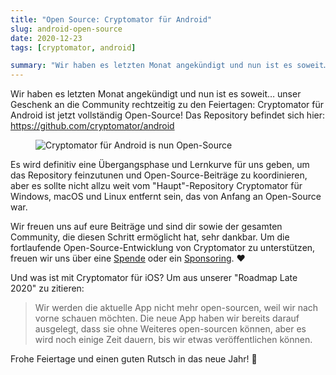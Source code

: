 ```yaml
---
title: "Open Source: Cryptomator für Android"
slug: android-open-source
date: 2020-12-23
tags: [cryptomator, android]

summary: "Wir haben es letzten Monat angekündigt und nun ist es soweit… unser Geschenk an die Community rechtzeitig zu den Feiertagen: Cryptomator für Android ist jetzt vollständig Open-Source!"
---
```

Wir haben es letzten Monat angekündigt und nun ist es soweit… unser Geschenk an die Community rechtzeitig zu den Feiertagen: Cryptomator für Android ist jetzt vollständig Open-Source! Das Repository befindet sich hier: https://github.com/cryptomator/android

<figure class="text-center">
  <img class="inline-block rounded-sm" src="/img/blog/android-open-source.png" srcset="/img/blog/android-open-source.png 1x, /img/blog/android-open-source@2x.png 2x" alt="Cryptomator für Android is nun Open-Source" />
</figure>

Es wird definitiv eine Übergangsphase und Lernkurve für uns geben, um das Repository feinzutunen und Open-Source-Beiträge zu koordinieren, aber es sollte nicht allzu weit vom "Haupt"-Repository Cryptomator für Windows, macOS und Linux entfernt sein, das von Anfang an Open-Source war.

Wir freuen uns auf eure Beiträge und sind dir sowie der gesamten Community, die diesen Schritt ermöglicht hat, sehr dankbar. Um die fortlaufende Open-Source-Entwicklung von Cryptomator zu unterstützen, freuen wir uns über eine [Spende](/donate/) oder ein [Sponsoring](/sponsors/). :heart:

Und was ist mit Cryptomator für iOS? Um aus unserer "Roadmap Late 2020" zu zitieren:

> Wir werden die aktuelle App nicht mehr open-sourcen, weil wir nach vorne schauen möchten. Die neue App haben wir bereits darauf ausgelegt, dass sie ohne Weiteres open-sourcen können, aber es wird noch einige Zeit dauern, bis wir etwas veröffentlichen können.

Frohe Feiertage und einen guten Rutsch in das neue Jahr! :gift:
